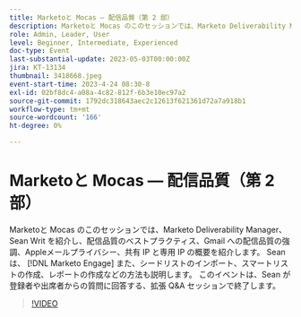 ```yaml
---
title: Marketoと Mocas — 配信品質（第 2 部）
description: Marketoと Mocas のこのセッションでは、Marketo Deliverability Manager、Sean Writ を紹介し、配信品質のベストプラクティス、Gmail への配信品質の強調、Appleメールプライバシー、共有 IP と専用 IP の概要を紹介します。 Sean は、 [!DNL Marketo Engage] また、シードリストのインポート、スマートリストの作成、レポートの作成などの方法も説明します。 このイベントは、Sean が登録者や出席者からの質問に回答する、拡張 Q&A セッションで終了します。
role: Admin, Leader, User
level: Beginner, Intermediate, Experienced
doc-type: Event
last-substantial-update: 2023-05-03T00:00:00Z
jira: KT-13134
thumbnail: 3418668.jpeg
event-start-time: 2023-4-24 08:30-8
exl-id: 02bf8dc4-a08a-4c82-812f-6b3e10ec97a2
source-git-commit: 1792dc318643aec2c12613f621361d72a7a918b1
workflow-type: tm+mt
source-wordcount: '166'
ht-degree: 0%

---
```


# Marketoと Mocas — 配信品質（第 2 部）

Marketoと Mocas のこのセッションでは、Marketo Deliverability Manager、Sean Writ を紹介し、配信品質のベストプラクティス、Gmail への配信品質の強調、Appleメールプライバシー、共有 IP と専用 IP の概要を紹介します。 Sean は、 [!DNL Marketo Engage] また、シードリストのインポート、スマートリストの作成、レポートの作成などの方法も説明します。 このイベントは、Sean が登録者や出席者からの質問に回答する、拡張 Q&amp;A セッションで終了します。

>[!VIDEO](https://video.tv.adobe.com/v/3418668/?learn=on)
